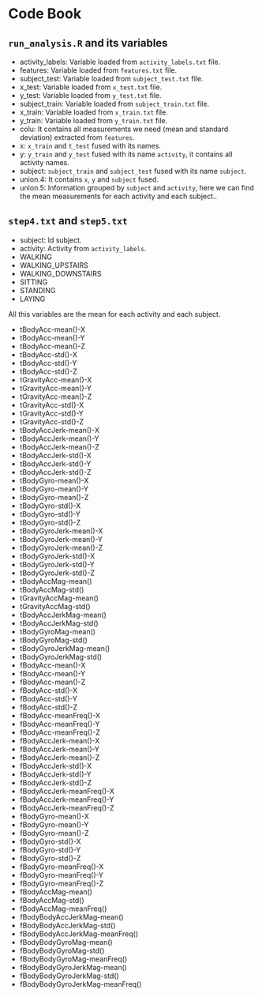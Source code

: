 # Code Book

## ```run_analysis.R``` and its variables

-	activity_labels: Variable loaded from ```activity_labels.txt``` file.
-	features: Variable loaded from ```features.txt``` file.
-	subject_test: Variable loaded from ```subject_test.txt``` file.
-	x_test: Variable loaded from ```x_test.txt``` file.
-	y_test: Variable loaded from ```y_test.txt``` file.
-	subject_train: Variable loaded from ```subject_train.txt``` file.
-	x_train: Variable loaded from ```x_train.txt``` file.
-	y_train: Variable loaded from ```y_train.txt``` file.
-	colu: It contains all measurements we need (mean and standard deviation) extracted from ```features```.
-	x: ```x_train``` and ```t_test``` fused with its names.
-	y: ```y_train``` and ```y_test``` fused with its name ```activity```, it contains all activity names.
-	subject: ```subject_train``` and ```subject_test``` fused with its name ```subject```.
-	union.4: It contains ```x```, ```y``` and ```subject``` fused.
-	union.5: Information grouped by ```subject``` and ```activity```, here we can find the mean measurements for each activity and each subject..

## ```step4.txt``` and ```step5.txt```

-	subject: Id subject.
-	activity: Activity from ```activity_labels```.
  - WALKING
  - WALKING_UPSTAIRS
  - WALKING_DOWNSTAIRS
  - SITTING
  - STANDING
  - LAYING

All this variables are the mean for each activity and each subject.
-	tBodyAcc-mean()-X
-	tBodyAcc-mean()-Y
-	tBodyAcc-mean()-Z
-	tBodyAcc-std()-X
-	tBodyAcc-std()-Y
-	tBodyAcc-std()-Z
-	tGravityAcc-mean()-X
-	tGravityAcc-mean()-Y
-	tGravityAcc-mean()-Z
-	tGravityAcc-std()-X
-	tGravityAcc-std()-Y
-	tGravityAcc-std()-Z
-	tBodyAccJerk-mean()-X
-	tBodyAccJerk-mean()-Y
-	tBodyAccJerk-mean()-Z
-	tBodyAccJerk-std()-X
-	tBodyAccJerk-std()-Y
-	tBodyAccJerk-std()-Z
-	tBodyGyro-mean()-X
-	tBodyGyro-mean()-Y
-	tBodyGyro-mean()-Z
-	tBodyGyro-std()-X
-	tBodyGyro-std()-Y
-	tBodyGyro-std()-Z
-	tBodyGyroJerk-mean()-X
-	tBodyGyroJerk-mean()-Y
-	tBodyGyroJerk-mean()-Z
-	tBodyGyroJerk-std()-X
-	tBodyGyroJerk-std()-Y
-	tBodyGyroJerk-std()-Z
-	tBodyAccMag-mean()
-	tBodyAccMag-std()
-	tGravityAccMag-mean()
-	tGravityAccMag-std()
-	tBodyAccJerkMag-mean()
-	tBodyAccJerkMag-std()
-	tBodyGyroMag-mean()
-	tBodyGyroMag-std()
-	tBodyGyroJerkMag-mean()
-	tBodyGyroJerkMag-std()
-	fBodyAcc-mean()-X
-	fBodyAcc-mean()-Y
-	fBodyAcc-mean()-Z
-	fBodyAcc-std()-X
-	fBodyAcc-std()-Y
-	fBodyAcc-std()-Z
-	fBodyAcc-meanFreq()-X
-	fBodyAcc-meanFreq()-Y
-	fBodyAcc-meanFreq()-Z
-	fBodyAccJerk-mean()-X
-	fBodyAccJerk-mean()-Y
-	fBodyAccJerk-mean()-Z
-	fBodyAccJerk-std()-X
-	fBodyAccJerk-std()-Y
-	fBodyAccJerk-std()-Z
-	fBodyAccJerk-meanFreq()-X
-	fBodyAccJerk-meanFreq()-Y
-	fBodyAccJerk-meanFreq()-Z
-	fBodyGyro-mean()-X
-	fBodyGyro-mean()-Y
-	fBodyGyro-mean()-Z
-	fBodyGyro-std()-X
-	fBodyGyro-std()-Y
-	fBodyGyro-std()-Z
-	fBodyGyro-meanFreq()-X
-	fBodyGyro-meanFreq()-Y
-	fBodyGyro-meanFreq()-Z
-	fBodyAccMag-mean()
-	fBodyAccMag-std()
-	fBodyAccMag-meanFreq()
-	fBodyBodyAccJerkMag-mean()
-	fBodyBodyAccJerkMag-std()
-	fBodyBodyAccJerkMag-meanFreq()
-	fBodyBodyGyroMag-mean()
-	fBodyBodyGyroMag-std()
-	fBodyBodyGyroMag-meanFreq()
-	fBodyBodyGyroJerkMag-mean()
-	fBodyBodyGyroJerkMag-std()
-	fBodyBodyGyroJerkMag-meanFreq()
